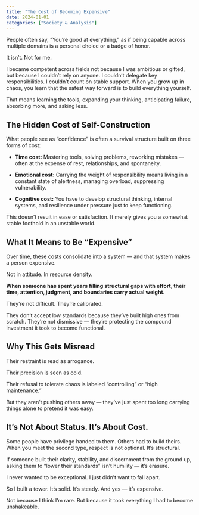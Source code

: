 ```yaml
---
title: "The Cost of Becoming Expensive"
date: 2024-01-01
categories: ["Society & Analysis"]
---
```


People often say, “You’re good at everything,” as if being capable across multiple domains is a personal choice or a badge of honor.

It isn’t. Not for me.

I became competent across fields not because I was ambitious or gifted, but because I couldn’t rely on anyone.
I couldn’t delegate key responsibilities. I couldn’t count on stable support. When you grow up in chaos, you learn that the safest way forward is to build everything yourself.

That means learning the tools, expanding your thinking, anticipating failure, absorbing more, and asking less.

## The Hidden Cost of Self-Construction
What people see as “confidence” is often a survival structure built on three forms of cost:

- **Time cost:** Mastering tools, solving problems, reworking mistakes — often at the expense of rest, relationships, and spontaneity.

- **Emotional cost:** Carrying the weight of responsibility means living in a constant state of alertness, managing overload, suppressing vulnerability.

- **Cognitive cost:** You have to develop structural thinking, internal systems, and resilience under pressure just to keep functioning.

This doesn’t result in ease or satisfaction. It merely gives you a somewhat stable foothold in an unstable world.

## What It Means to Be “Expensive”
Over time, these costs consolidate into a system — and that system makes a person expensive.

Not in attitude. In resource density.

**When someone has spent years filling structural gaps with effort, their time, attention, judgment, and boundaries carry actual weight.**

They’re not difficult. They’re calibrated.

They don’t accept low standards because they’ve built high ones from scratch. They’re not dismissive — they’re protecting the compound investment it took to become functional.

## Why This Gets Misread
Their restraint is read as arrogance.

Their precision is seen as cold.

Their refusal to tolerate chaos is labeled “controlling” or “high maintenance.”

But they aren’t pushing others away — they’ve just spent too long carrying things alone to pretend it was easy.

## It’s Not About Status. It’s About Cost.
Some people have privilege handed to them. Others had to build theirs.
When you meet the second type, respect is not optional. It’s structural.

If someone built their clarity, stability, and discernment from the ground up, asking them to “lower their standards” isn’t humility — it’s erasure.

I never wanted to be exceptional. I just didn’t want to fall apart.

So I built a tower. It’s solid. It’s steady. And yes — it’s expensive.

Not because I think I’m rare.
But because it took everything I had to become unshakeable.
